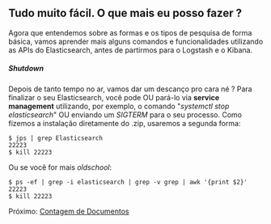 ## Tudo muito fácil. O que mais eu posso fazer ?

Agora que entendemos sobre as formas e os tipos de pesquisa de forma básica, vamos aprender mais alguns comandos e funcionalidades utilizando as APIs do Elasticsearch, antes de partirmos para o Logstash e o Kibana.

##### Shutdown

Depois de tanto tempo no ar, vamos dar um descanço pro cara né ? Para finalizar o seu Elasticsearch, você pode OU pará-lo via __service management__  utilizando, por exemplo, o comando "_systemctl stop elasticsearch_" OU enviando um _SIGTERM_ para o seu processo. Como fizemos a instalação diretamente do .zip, usaremos a segunda forma:

```
$ jps | grep Elasticsearch
22223
$ kill 22223
```

Ou se você for mais _oldschool_:

```
$ ps -ef | grep -i elasticsearch | grep -v grep | awk '{print $2}'
22223
$ kill 22223
```

Próximo: [Contagem de Documentos](/pages/counting.md)
